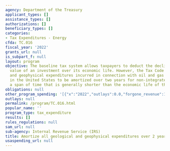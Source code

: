 ```yaml
---
agency: Department of the Treasury
applicant_types: []
assistance_types: []
authorizations: []
beneficiary_types: []
categories:
- Tax Expenditures - Energy
cfda: TC.016
fiscal_year: '2022'
grants_url: null
is_subpart_f: null
layout: program
objective: The baseline tax system allows taxpayers to deduct the decline in the economic
  value of an investment over its economic life. However, the Tax Code allows geological
  and geophysical expenditures incurred in connection with oil and gas exploration
  in the United States to be amortized over two years for non-integrated oil companies,
  a span of time that is generally shorter than the economic life of the assets.
obligations: null
other_program_spending: '[{"x":"2022","outlays":0.0,"forgone_revenue":120000000.0},{"x":"2023","outlays":0.0,"forgone_revenue":140000000.0},{"x":"2024","outlays":0.0,"forgone_revenue":130000000.0}]'
outlays: null
permalink: /program/TC.016.html
popular_name: ''
program_type: tax_expenditure
results: []
rules_regulations: null
sam_url: null
sub-agency: Internal Revenue Service (IRS)
title: Amortize all geological and geophysical expenditures over 2 years
usaspending_url: null
---
```

